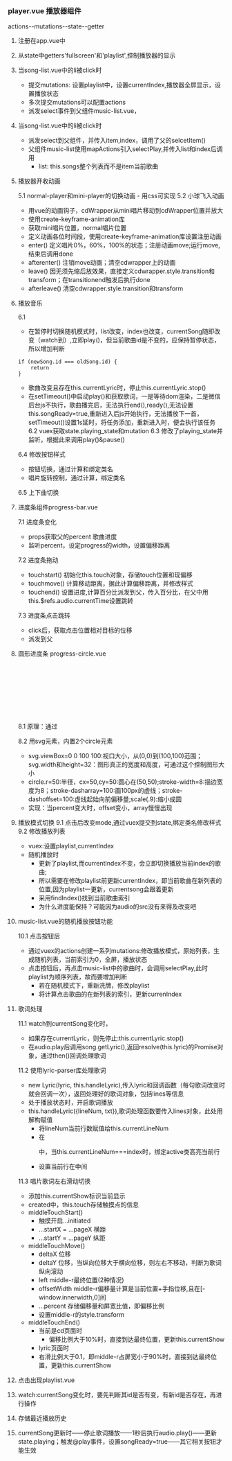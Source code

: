 ### player.vue 播放器组件
actions--mutations--state--getter

1. 注册在app.vue中
2. 从state中getters'fullscreen'和'playlist',控制播放器的显示
3. 当song-list.vue中的li被click时
	- 提交mutations: 设置playlist中，设置currentIndex,播放器全屏显示，设置播放状态
	- 多次提交mutations可以配置actions
	- 派发select事件到父组件music-list.vue，
4. 当song-list.vue中的li被click时
	- 派发select到父组件，并传入item,index，调用了父的selcetItem()
	- 父组件music-list使用mapActions引入selectPlay,并传入list和index后调用
		- list: this.songs整个列表而不是item当前歌曲
5. 播放器开收动画

	5.1 normal-player和mini-player的切换动画
		- 用css可实现
	5.2 小球飞入动画
	- 用vue的动画钩子，cdWrapper从mini唱片移动到cdWrapper位置并放大
	- 使用create-keyframe-animation库
	- 获取mini唱片位置，normal唱片位置
	- 定义动画各位时间段，使用create-keyframe-animation库设置注册动画
	- enter() 定义唱片0%，60%，100%的状态；注册动画move;运行move,结束后调用done
	- afterenter()  注销move动画；清空cdwrapper上的动画
	- leave() 因无须先缩后放效果，直接定义cdwrapper.style.transition和transform；在transitionend触发后执行done
	- afterleave()  清空cdwrapper.style.transition和transform
6. 播放音乐

	6.1 <audio>元素，监听currentSong
	- 在暂停时切换随机模式时，list改变，index也改变，currentSong随即改变（watch到）,立即play()，但当前歌曲id是不变的，应保持暂停状态，所以增加判断
	```
	if (newSong.id === oldSong.id) {
		return
	}
	```
	- 歌曲改变且存在this.currentLyric时，停止this.currentLyric.stop()
	- 在setTimeout()中启动play()和获取歌词，一是等待dom渲染，二是微信后台js不执行，歌曲播完后，无法执行end(),ready(),无法设置this.songReady=true,重新进入后js开始执行，无法播放下一首，setTimeout()设置1s延时，将任务添加，重新进入时，便会执行该任务
	6.2 vuex获取state.playing_state和mutation
	6.3 修改了playing_state并监听，根据此来调用play()&pause()

	6.4 修改按钮样式
	- 按钮切换，通过计算和绑定类名
	- 唱片旋转控制，通过计算，绑定类名

	6.5 上下曲切换
7. 进度条组件progress-bar.vue

	7.1 进度条变化 
	- props获取父的percent 歌曲进度
	- 监听percent，设定progress的width，设置偏移距离

	7.2 进度条拖动
	- touchstart() 初始化this.touch对象，存储touch位置和现偏移
	- touchmove() 计算移动距离，据此计算偏移距离，并修改样式
	- touchend() 设置进度,计算百分比派发到父，传入百分比，在父中用this.$refs.audio.currentTime设置跳转

	7.3 进度条点击跳转
	- click后，获取点击位置相对目标的位移
	- 派发到父

8. 圆形进度条 progress-circle.vue

	8.1 原理：通过<svg>的2个circle实现，内置<slot>可包裹任何dom,

	8.2 用svg元素，内置2个circle元素
	- svg.viewBox=0 0 100 100:视口大小，从(0,0)到(100,100)范围；svg.width和height=32：图形真正的宽度和高度，可通过这个控制图形大小
	- circle.r=50:半径，cx=50,cy=50:圆心在(50,50);stroke-width=8:描边宽度为8；stroke-dasharray=100:画100px的虚线；stroke-dashoffset=100:虚线起始向前偏移量;scale(.9):缩小成圆
	- 实现：当percent变大时，offset变小，array慢慢出现

9. 播放模式切换
	9.1 点击后改变mode,通过vuex提交到state,绑定类名修改样式
	9.2 修改播放列表
	- vuex:设置playlist,currentIndex
	- 随机播放时
		- 更新了playlist,而currentIndex不变，会立即切换播放当前index的歌曲;
		- 所以需要在修改playlist前更新currentIndex，即当前歌曲在新列表的位置,因为playlist一更新，currentsong会跟着更新
		- 采用findIndex()找到当前歌曲索引
		- 为什么进度能保持？可能因为audio的src没有来得及改变吧

10. music-list.vue的随机播放按钮功能

	10.1 点击按钮后
	- 通过vuex的actions创建一系列mutations:修改播放模式，原始列表，生成随机列表，当前索引为0，全屏，播放状态
	- 点击按钮后，再点击music-list中的歌曲时，会调用selectPlay,此时playlist为顺序列表，故而要增加判断
		- 若在随机模式下，重新洗牌，修改playlist
		- 将计算点击歌曲的在新列表的索引，更新currenIndex
11. 歌词处理

	11.1 watch到currentSong变化时，
	- 如果存在currentLyric，则先停止:this.currentLyric.stop()
	- 在audio.play后调用song.getLyric(),返回resolve(this.lyric)的Promise对象，通过then()回调处理歌词

	11.2 使用lyric-parser库处理歌词
	- new Lyric(lyric, this.handleLyric),传入lyric和回调函数（每句歌词改变时就会回调一次），返回处理好的歌词对象，包括lines等信息
	- 处于播放状态时，开启歌词播放
	- this.handleLyric({lineNum, txt}),歌词处理函数要传入lines对象，此处用解构赋值
		- 将lineNum当前行数赋值给this.currentLineNum
		- 在<p>中，当this.currentLineNum===index时，绑定active类高亮当前行
		- 设置当前行在中间

	11.3 唱片歌词左右滑动切换
	- 添加this.currentShow标识当前显示
	- created中，this.touch存储触摸点的信息
	- middleTouchStart()
		- 触摸开启...initiated
		- ...startX = ...pageX 横距
		- ...startY = ...pageY 纵距
	- middleTouchMove()
		- deltaX 位移
		- deltaY 位移，当纵向位移大于横向位移，则左右不移动，判断为歌词纵向滚动
		- left middle-r最终位置(2种情况)
		- offsetWidth middle-r偏移量计算是当前位置+手指位移,且在[-window.innerwidth,0]间
		- ...percent 存储偏移量和屏宽比值，即偏移比例
		- 设置middle-r的style.transform
	- middleTouchEnd()
		- 当前是cd页面时
			- 偏移比例大于10%时，直接到达最终位置，更新this.currentShow
		- lyric页面时
		 - 右滑比例大于0.1，即middle-r占屏宽小于90%时，直接到达最终位置，更新this.currentShow

12. 点击出现playlist.vue
13. watch:currentSong变化时，要先判断其id是否有变，有新id是否存在，再进行操作
14. 存储最近播放历史
15. currentSong更新时——停止歌词播放——1秒后执行audio.play()——更新state.playing；触发@play事件，设置songReady=true——其它相关按钮才能生效
